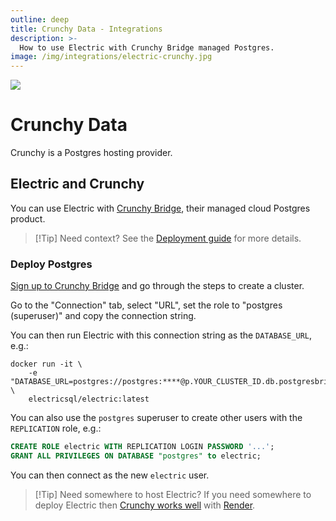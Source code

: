 ```yaml
---
outline: deep
title: Crunchy Data - Integrations
description: >-
  How to use Electric with Crunchy Bridge managed Postgres.
image: /img/integrations/electric-crunchy.jpg
---
```


<img src="/img/integrations/crunchy.svg" class="product-icon" />

# Crunchy Data

Crunchy is a Postgres hosting provider.

## Electric and Crunchy

You can use Electric with [Crunchy Bridge](https://www.crunchydata.com/products/crunchy-bridge), their managed cloud Postgres product.

> [!Tip] Need context?
> See the [Deployment guide](/docs/guides/deployment) for more details.

### Deploy Postgres

[Sign up to Crunchy Bridge](https://crunchybridge.com/register) and go through the steps to create a cluster.

Go to the "Connection" tab, select "URL", set the role to "postgres (superuser)" and copy the connection string.

You can then run Electric with this connection string as the `DATABASE_URL`, e.g.:

```shell
docker run -it \
    -e "DATABASE_URL=postgres://postgres:****@p.YOUR_CLUSTER_ID.db.postgresbridge.com:5432/postgres" \
    electricsql/electric:latest
```

You can also use the `postgres` superuser to create other users with the `REPLICATION` role, e.g.:

```sql
CREATE ROLE electric WITH REPLICATION LOGIN PASSWORD '...';
GRANT ALL PRIVILEGES ON DATABASE "postgres" to electric;
```

You can then connect as the new `electric` user.

> [!Tip] Need somewhere to host Electric?
> If you need somewhere to deploy Electric then [Crunchy works well](https://neon.tech/docs/guides/render) with [Render](./render#deploy-electric).
